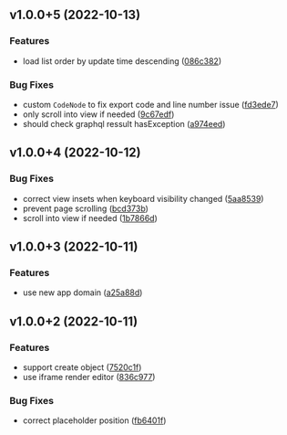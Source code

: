## v1.0.0+5 (2022-10-13)


### Features

* load list order by update time descending ([086c382](https://github.com/li-yechao/paper-app/commit/086c38273f6ad7cd25bb1cd1bf465dfe38cec1e4))


### Bug Fixes

* custom `CodeNode` to fix export code and line number issue ([fd3ede7](https://github.com/li-yechao/paper-app/commit/fd3ede76daebd82753c8d3f06f58eb0031edc020))
* only scroll into view if needed ([9c67edf](https://github.com/li-yechao/paper-app/commit/9c67edf17c2b5d23e07ea61feb3944ca7eba500b))
* should check graphql ressult hasException ([a974eed](https://github.com/li-yechao/paper-app/commit/a974eed278fadebe8e5706d8ae187c7ced149433))


## v1.0.0+4 (2022-10-12)


### Bug Fixes

* correct view insets when keyboard visibility changed ([5aa8539](https://github.com/li-yechao/paper-app/commit/5aa8539465875e6fb3e1c384cd8b31de7a9ef98e))
* prevent page scrolling ([bcd373b](https://github.com/li-yechao/paper-app/commit/bcd373b7b4d2d862740c85616d5e02f89c1986ee))
* scroll into view if needed ([1b7866d](https://github.com/li-yechao/paper-app/commit/1b7866da06a22725f7c57c44869c79553f6b0e6a))


## v1.0.0+3 (2022-10-11)


### Features

* use new app domain ([a25a88d](https://github.com/li-yechao/paper-app/commit/a25a88dad1fd537402ca313d45e82440f222c16c))


## v1.0.0+2 (2022-10-11)


### Features

* support create object ([7520c1f](https://github.com/li-yechao/paper-app/commit/7520c1f63bcb1bcf171dbc2e68dbf0f5b9ac17c1))
* use iframe render editor ([836c977](https://github.com/li-yechao/paper-app/commit/836c977010cae8fcb5e924f21ec16bf4f7dea94c))


### Bug Fixes

* correct placeholder position ([fb6401f](https://github.com/li-yechao/paper-app/commit/fb6401f5e6af4679bcd1798ef11d8253d8fa1626))
